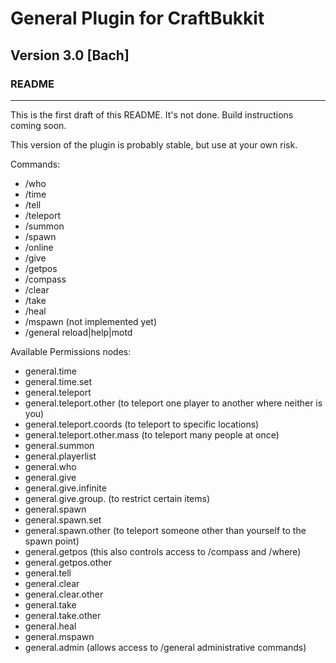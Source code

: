 # General Plugin for CraftBukkit #
## Version 3.0 [Bach]
### README
- - -
This is the first draft of this README. It's not done. Build instructions coming soon.

This version of the plugin is probably stable, but use at your own risk.

Commands:

* /who
* /time
* /tell
* /teleport
* /summon
* /spawn
* /online
* /give
* /getpos
* /compass
* /clear
* /take
* /heal
* /mspawn (not implemented yet)
* /general reload|help|motd

Available Permissions nodes:

* general.time
* general.time.set
* general.teleport
* general.teleport.other (to teleport one player to another where neither is you)
* general.teleport.coords (to teleport to specific locations)
* general.teleport.other.mass (to teleport many people at once)
* general.summon
* general.playerlist
* general.who
* general.give
* general.give.infinite
* general.give.group.<groupname> (to restrict certain items)
* general.spawn
* general.spawn.set
* general.spawn.other (to teleport someone other than yourself to the spawn point)
* general.getpos (this also controls access to /compass and /where)
* general.getpos.other
* general.tell
* general.clear
* general.clear.other
* general.take
* general.take.other
* general.heal
* general.mspawn
* general.admin (allows access to /general administrative commands)